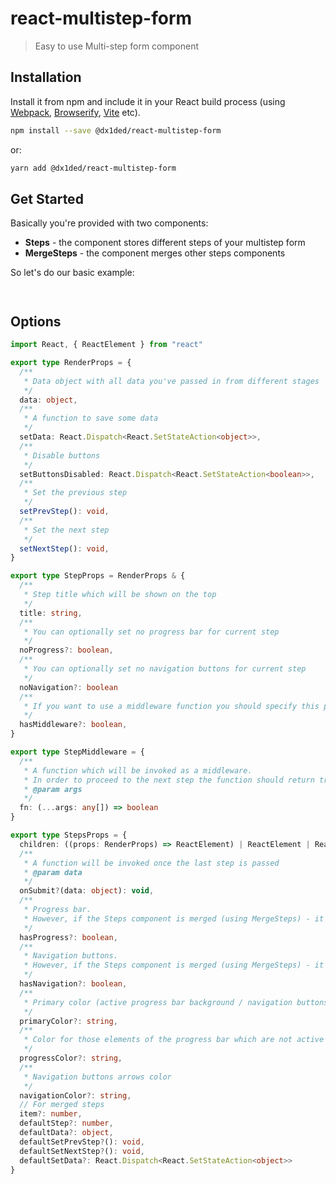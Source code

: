 # react-multistep-form

> Easy to use Multi-step form component

## Installation
Install it from npm and include it in your React build process (using [Webpack](http://webpack.github.io/), [Browserify](http://browserify.org/), [Vite](https://vitejs.dev/) etc).

```bash
npm install --save @dx1ded/react-multistep-form
```
or:
```bash
yarn add @dx1ded/react-multistep-form
```

## Get Started

Basically you're provided with two components:
* **Steps** - the component stores different steps of your multistep form
* **MergeSteps** - the component merges other steps components

So let's do our basic example:

```tsx
    
```

## Options

```ts
import React, { ReactElement } from "react"

export type RenderProps = {
  /**
   * Data object with all data you've passed in from different stages
   */
  data: object,
  /**
   * A function to save some data
   */
  setData: React.Dispatch<React.SetStateAction<object>>,
  /**
   * Disable buttons
   */
  setButtonsDisabled: React.Dispatch<React.SetStateAction<boolean>>,
  /**
   * Set the previous step
   */
  setPrevStep(): void,
  /**
   * Set the next step
   */
  setNextStep(): void,
}

export type StepProps = RenderProps & {
  /**
   * Step title which will be shown on the top
   */
  title: string,
  /**
   * You can optionally set no progress bar for current step
   */
  noProgress?: boolean,
  /**
   * You can optionally set no navigation buttons for current step
   */
  noNavigation?: boolean
  /**
   * If you want to use a middleware function you should specify this parameter for the step
   */
  hasMiddleware?: boolean,
}

export type StepMiddleware = {
  /**
   * A function which will be invoked as a middleware.
   * In order to proceed to the next step the function should return true (or false if shouldn't)
   * @param args
   */
  fn: (...args: any[]) => boolean
}

export type StepsProps = {
  children: ((props: RenderProps) => ReactElement) | ReactElement | ReactElement[],
  /**
   * A function will be invoked once the last step is passed
   * @param data
   */
  onSubmit?(data: object): void,
  /**
   * Progress bar.
   * However, if the Steps component is merged (using MergeSteps) - it won't work for this component
   */
  hasProgress?: boolean,
  /**
   * Navigation buttons.
   * However, if the Steps component is merged (using MergeSteps) - it won't work for this component
   */
  hasNavigation?: boolean,
  /**
   * Primary color (active progress bar background / navigation buttons background)
   */
  primaryColor?: string,
  /**
   * Color for those elements of the progress bar which are not active
   */
  progressColor?: string,
  /**
   * Navigation buttons arrows color
   */
  navigationColor?: string,
  // For merged steps
  item?: number,
  defaultStep?: number,
  defaultData?: object,
  defaultSetPrevStep?(): void,
  defaultSetNextStep?(): void,
  defaultSetData?: React.Dispatch<React.SetStateAction<object>>
}

```